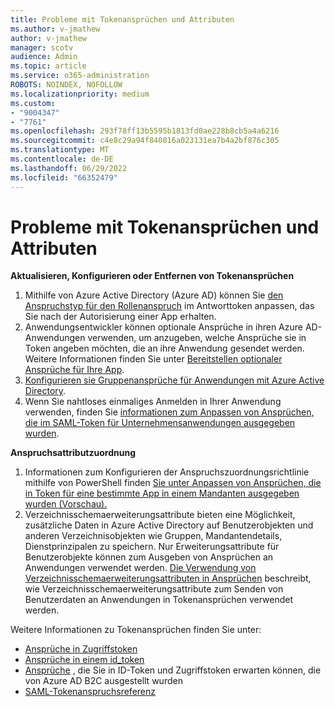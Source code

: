 ```yaml
---
title: Probleme mit Tokenansprüchen und Attributen
ms.author: v-jmathew
author: v-jmathew
manager: scotv
audience: Admin
ms.topic: article
ms.service: o365-administration
ROBOTS: NOINDEX, NOFOLLOW
ms.localizationpriority: medium
ms.custom:
- "9004347"
- "7761"
ms.openlocfilehash: 293f78ff13b5595b1813fd0ae228b8cb5a4a6216
ms.sourcegitcommit: c4e8c29a94f840816a023131ea7b4a2bf876c305
ms.translationtype: MT
ms.contentlocale: de-DE
ms.lasthandoff: 06/29/2022
ms.locfileid: "66352479"
---
```

# <a name="issues-with-token-claims-and-attributes"></a>Probleme mit Tokenansprüchen und Attributen

**Aktualisieren, Konfigurieren oder Entfernen von Tokenansprüchen**

1. Mithilfe von Azure Active Directory (Azure AD) können Sie [den Anspruchstyp für den Rollenanspruch](https://docs.microsoft.com/azure/active-directory/develop/active-directory-enterprise-app-role-management) im Antworttoken anpassen, das Sie nach der Autorisierung einer App erhalten.
2. Anwendungsentwickler können optionale Ansprüche in ihren Azure AD-Anwendungen verwenden, um anzugeben, welche Ansprüche sie in Token angeben möchten, die an ihre Anwendung gesendet werden. Weitere Informationen finden Sie unter [Bereitstellen optionaler Ansprüche für Ihre App](https://docs.microsoft.com/azure/active-directory/develop/active-directory-optional-claims).
3. [Konfigurieren sie Gruppenansprüche für Anwendungen mit Azure Active Directory](https://docs.microsoft.com/azure/active-directory/hybrid/how-to-connect-fed-group-claims).
4. Wenn Sie nahtloses einmaliges Anmelden in Ihrer Anwendung verwenden, finden Sie [informationen zum Anpassen von Ansprüchen, die im SAML-Token für Unternehmensanwendungen ausgegeben wurden](https://docs.microsoft.com/azure/active-directory/develop/active-directory-saml-claims-customization).

**Anspruchsattributzuordnung**

1. Informationen zum Konfigurieren der Anspruchszuordnungsrichtlinie mithilfe von PowerShell finden [Sie unter Anpassen von Ansprüchen, die in Token für eine bestimmte App in einem Mandanten ausgegeben wurden (Vorschau).](https://docs.microsoft.com/azure/active-directory/develop/active-directory-claims-mapping)
2. Verzeichnisschemaerweiterungsattribute bieten eine Möglichkeit, zusätzliche Daten in Azure Active Directory auf Benutzerobjekten und anderen Verzeichnisobjekten wie Gruppen, Mandantendetails, Dienstprinzipalen zu speichern. Nur Erweiterungsattribute für Benutzerobjekte können zum Ausgeben von Ansprüchen an Anwendungen verwendet werden. [Die Verwendung von Verzeichnisschemaerweiterungsattributen in Ansprüchen](https://docs.microsoft.com/azure/active-directory/develop/active-directory-schema-extensions) beschreibt, wie Verzeichnisschemaerweiterungsattribute zum Senden von Benutzerdaten an Anwendungen in Tokenansprüchen verwendet werden.

Weitere Informationen zu Tokenansprüchen finden Sie unter:

- [Ansprüche in Zugriffstoken](https://docs.microsoft.com/azure/active-directory/develop/access-tokens#claims-in-access-tokens)
- [Ansprüche in einem id_token](https://docs.microsoft.com/azure/active-directory/develop/id-tokens#claims-in-an-id_token)
- [Ansprüche](https://docs.microsoft.com/azure/active-directory-b2c/tokens-overview#claims) , die Sie in ID-Token und Zugriffstoken erwarten können, die von Azure AD B2C ausgestellt wurden
- [SAML-Tokenanspruchsreferenz](https://docs.microsoft.com/azure/active-directory/develop/reference-saml-tokens)
